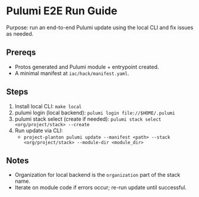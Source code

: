 # Pulumi E2E Run Guide

Purpose: run an end-to-end Pulumi update using the local CLI and fix issues as needed.

## Prereqs
- Protos generated and Pulumi module + entrypoint created.
- A minimal manifest at `iac/hack/manifest.yaml`.

## Steps
1. Install local CLI: `make local`
2. pulumi login (local backend): `pulumi login file://$HOME/.pulumi`
3. pulumi stack select (create if needed): `pulumi stack select <org/project/stack> --create`
4. Run update via CLI:
   - `project-planton pulumi update --manifest <path> --stack <org/project/stack> --module-dir <module_dir>`

## Notes
- Organization for local backend is the `organization` part of the stack name.
- Iterate on module code if errors occur; re-run update until successful.

